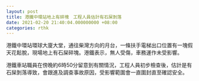 ```yaml
---
layout: post
title: 港鐵中環站地上有碎塊　工程人員估計有石屎剝落
date: 2021-02-20 21:40:04.000000000 +08:00
categories: rthk
---
```


港鐵中環站環球大廈大堂，通往柴灣方向的月台，一條扶手電梯出口位置有一塊假天花鬆脫，現場地上有石屎碎塊。港鐵表示，無人受傷，車務運作未受影響。

港鐵車站職員在傍晚約6時50分留意到有關情況，工程人員初步檢查後，估計是有石屎剝落導致，會跟進及調查事故原因，受影響範圍會一直圍封直至確認安全。
